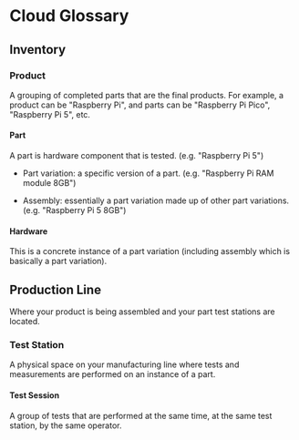 # Cloud Glossary

## Inventory

### Product

A grouping of completed parts that are the final products. For example, a product
can be "Raspberry Pi", and parts can be "Raspberry Pi Pico", "Raspberry Pi 5", etc.

#### Part

A part is hardware component that is tested. (e.g. "Raspberry Pi 5")

- Part variation: a specific version of a part. (e.g. "Raspberry Pi RAM module 8GB")

- Assembly: essentially a part variation made up of other part variations.
(e.g. "Raspberry Pi 5 8GB")

#### Hardware

This is a concrete instance of a part variation (including assembly which is basically
a part variation). 

## Production Line

Where your product is being assembled and your part test stations are located.

### Test Station

A physical space on your manufacturing line where tests and measurements are
performed on an instance of a part.

#### Test Session

A group of tests that are performed at the same time, at the same test station,
by the same operator.
